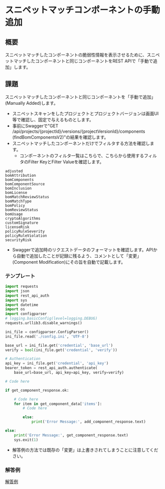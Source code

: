 # スニペットマッチコンポーネントの手動追加
## 概要
スニペットマッチしたコンポーネントの脆弱性情報を表示させるために、スニペットマッチしたコンポーネントと同じコンポーネントをREST APIで「手動で追加」します。


## 課題
スニペットマッチしたコンポーネントと同じコンポーネントを「手動で追加」(Manually Added)します。
* スニペットスキャンをしたプロジェクトとプロジェクトバージョンは画面UI等で確認し、固定で与えるものとします。
* 事前にSwaggerで"GET /api/projects/{projectId}/versions/{projectVersionId}/components (findBomComponentsV2)"の結果を確認します。
* スニペットマッチしたコンポーネントだけでフィルタする方法を確認します。
    * コンポーネントのフィルタ一覧はこちらで、こちらから使用するフィルタのFilter KeyとFilter Valueを確認します。
```
adjusted
bomAttribution
bomComponents
bomComponentSource
bomInclusion
bomLicense
bomMatchReviewStatus
bomMatchType
bomPolicy
bomReviewStatus
bomUsage
cryptoAlgorithms
customSignature
licenseRisk
policyRuleSeverity
policyRuleViolation
securityRisk
```

* Swaggerで追加時のリクエストデータのフォーマットを確認します。APIから自動で追加したことが記録に残るよう、コメントとして「変更」(Component Modification)にその旨を自動で記載します。


### テンプレート

```add_snippet_matched_components_in_bom.py
import requests
import json
import rest_api_auth
import sys
import datetime
import os
import configparser
# logging.basicConfig(level=logging.DEBUG)
requests.urllib3.disable_warnings()

ini_file = configparser.ConfigParser()
ini_file.read('./config.ini', 'UTF-8')

base_url = ini_file.get('credential', 'base_url')
verify = bool(ini_file.get('credential', 'verify'))

# Authentication
api_key = ini_file.get('credential', 'api_key')
bearer_token = rest_api_auth.authenticate(
    base_url=base_url, api_key=api_key, verify=verify)

# Code here

if get_component_response.ok:

    # Code here
    for item in get_component_data['items']:
        # Code here

        else:
            print('Error Message:', add_component_response.text)

else:
    print('Error Message:', get_component_response.text)
    sys.exit(1)


```

* 解答例の方法では既存の「変更」は上書きされてしまうことに注意してください。

### 解答例
[解答例](../add_snippet_matched_components_in_bom.py)
